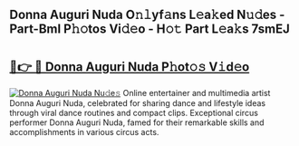 ## Donna Auguri Nuda O𝚗𝚕yf𝚊ns L𝚎a𝚔ed N𝚞𝚍es - Part-BmI P𝚑𝚘tos Vi𝚍𝚎o - H𝚘𝚝 Part L𝚎a𝚔s 7smEJ

# <h2><a href="http://kf2397.oniu.top/?m=Donna+Auguri+Nuda">🔗👉 🔴 Donna Auguri Nuda P𝚑ot𝚘𝚜 V𝚒d𝚎o</a></h2>

[![Donna Auguri Nuda Nu𝚍e𝚜](https://i.imgur.com/0qMVB7G.gif)](http://kf2397.oniu.top/?m=Donna+Auguri+Nuda)
Online entertainer and multimedia artist Donna Auguri Nuda, celebrated for sharing dance and lifestyle ideas through viral dance routines and compact clips. Exceptional circus performer Donna Auguri Nuda, famed for their remarkable skills and accomplishments in various circus acts.  
